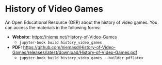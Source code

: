 # History of Video Games
An Open Educational Resource (OER) about the history of video games. You can access the materials in the following forms:

* **Website:** https://niema.net/History-of-Video-Games
    * `jupyter-book build history_video_games`
* **PDF:** https://github.com/niemasd/History-of-Video-Games/releases/latest/download/History-of-Video-Games.pdf
    * `jupyter-book build history_video_games --builder pdflatex`
